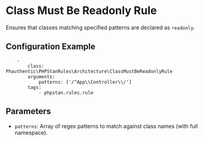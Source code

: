 # Class Must Be Readonly Rule

Ensures that classes matching specified patterns are declared as `readonly`.

## Configuration Example

```neon
    -
        class: Phauthentic\PHPStanRules\Architecture\ClassMustBeReadonlyRule
        arguments:
            patterns: ['/^App\\Controller\\/']
        tags:
            - phpstan.rules.rule
```

## Parameters

- `patterns`: Array of regex patterns to match against class names (with full namespace).

